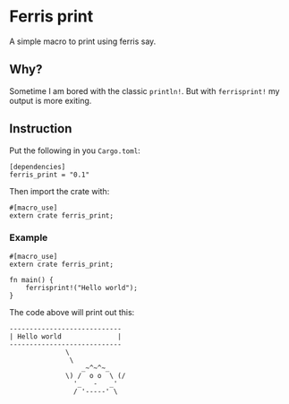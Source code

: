 Ferris print
============

A simple macro to print using ferris say.

## Why?
Sometime I am bored with the classic `println!`. But with `ferrisprint!` my output is more exiting.

## Instruction
Put the following in you `Cargo.toml`:

```
[dependencies]
ferris_print = "0.1"
```

Then import the crate with:

```
#[macro_use]
extern crate ferris_print;
```

### Example

```
#[macro_use]
extern crate ferris_print;

fn main() {
    ferrisprint!("Hello world");
}
```

The code above will print out this:

```plain
----------------------------
| Hello world              |
----------------------------
              \
               \
                  _~^~^~_
              \) /  o o  \ (/
                '_   -   _'
                / '-----' \
```